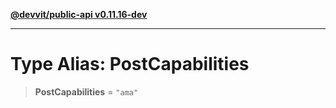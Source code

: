 [**@devvit/public-api v0.11.16-dev**](../../README.md)

---

# Type Alias: PostCapabilities

> **PostCapabilities** = `"ama"`
